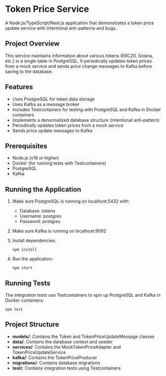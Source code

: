 # Token Price Service

A Node.js/TypeScript/Nest.js application that demonstrates a token price update service with intentional anti-patterns and bugs.

## Project Overview

This service maintains information about various tokens (ERC20, Solana, etc.) in a single table in PostgreSQL. It periodically updates token prices from a mock service and sends price change messages to Kafka before saving to the database.

## Features

- Uses PostgreSQL for token data storage
- Uses Kafka as a message broker
- Includes Testcontainers for testing with PostgreSQL and Kafka in Docker containers
- Implements a denormalized database structure (intentional anti-pattern)
- Periodically updates token prices from a mock service
- Sends price update messages to Kafka

## Prerequisites

- Node.js (v18 or higher)
- Docker (for running tests with Testcontainers)
- PostgreSQL
- Kafka

## Running the Application

1. Make sure PostgreSQL is running on localhost:5432 with:
   - Database: tokens
   - Username: postgres
   - Password: postgres

2. Make sure Kafka is running on localhost:9092

3. Install dependencies:
   ```
   npm install
   ```

4. Run the application:
   ```
   npm start
   ```

## Running Tests

The integration tests use Testcontainers to spin up PostgreSQL and Kafka in Docker containers:

```
npm test
```

## Project Structure

- **models/**: Contains the Token and TokenPriceUpdateMessage classes
- **data/**: Contains the database context and seeder
- **services/**: Contains the MockTokenPriceAdapter and TokenPriceUpdateService
- **kafka/**: Contains the TokenPriceProducer
- **migrations/**: Contains database migrations
- **test/**: Contains integration tests using Testcontainers
